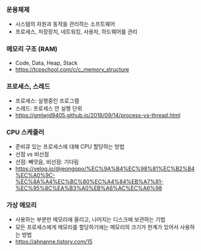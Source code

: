 ### 운용체제
- 시스템의 자원과 동작을 관리하는 소프트웨어
- 프로세스, 저장장치, 네트워킹, 사용자, 하드웨어를 관리
### 메모리 구조 (RAM)
- Code, Data, Heap, Stack
- https://tcpschool.com/c/c_memory_structure
### 프로세스, 스레드
- 프로세스: 실행중인 프로그램
- 스레드: 프로세스 안 실행 단위
- https://gmlwjd9405.github.io/2018/09/14/process-vs-thread.html
### CPU 스케줄러
- 준비큐 있는 프로세스에 대해 CPU 할당하는 방법
- 선점 vs 비선점
- 선점: 빼앗음, 비선점: 기다림
- https://velog.io/@jeongopo/%EC%9A%B4%EC%98%81%EC%B2%B4%EC%A0%9C-%EC%8A%A4%EC%BC%80%EC%A4%84%EB%A7%81-%EC%95%8C%EA%B3%A0%EB%A6%AC%EC%A6%98
### 가상 메모리
- 사용하는 부분만 메모리에 올리고, 나머지는 디스크에 보관하는 기법
- 모든 프로세스에게 메모리를 할당하기에는 메모리의 크기가 한계가 있어서 사용하는 방법
- https://ahnanne.tistory.com/15
